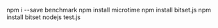 npm i --save benchmark
npm install microtime
npm install bitset.js
npm install bitset
nodejs test.js
